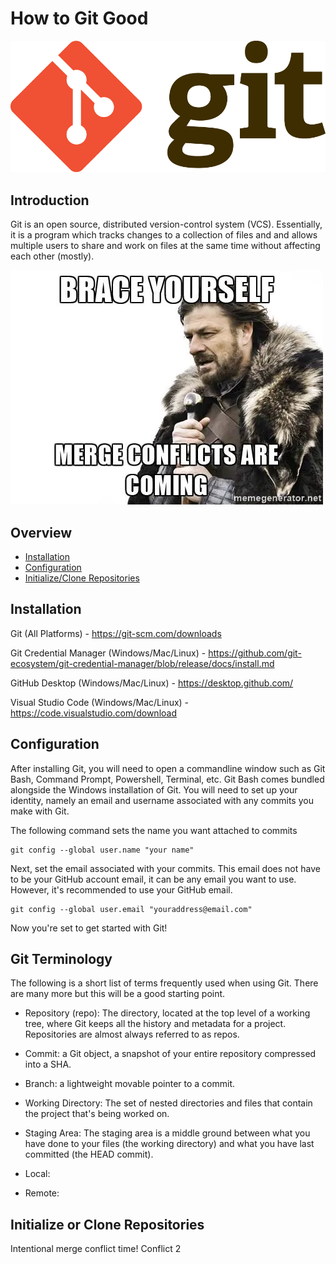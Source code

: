 # How to Git Good

![Git_logo](/assets/Git-Logo-2Color.png)

## Introduction

Git is an open source, distributed version-control system (VCS). Essentially, it is a program which tracks changes to a collection of files and and allows multiple users to share and work on files at the same time without affecting each other (mostly).

![Merge Conflicts](/assets/winter-is-coming-brace-yourself-merge-conflicts-are-coming.webp)

## Overview

-   [Installation](#installation)
-   [Configuration](#configuration)
-   [Initialize/Clone Repositories](#initialize-or-clone-repositories)

## Installation

Git (All Platforms) - https://git-scm.com/downloads

Git Credential Manager (Windows/Mac/Linux) - https://github.com/git-ecosystem/git-credential-manager/blob/release/docs/install.md

GitHub Desktop (Windows/Mac/Linux) - https://desktop.github.com/

Visual Studio Code (Windows/Mac/Linux) - https://code.visualstudio.com/download

## Configuration

After installing Git, you will need to open a commandline window such as Git Bash, Command Prompt, Powershell, Terminal, etc. Git Bash comes bundled alongside the Windows installation of Git. You will need to set up your identity, namely an email and username associated with any commits you make with Git.

The following command sets the name you want attached to commits

```
git config --global user.name "your name"
```

Next, set the email associated with your commits. This email does not have to be your GitHub account email, it can be any email you want to use. However, it's recommended to use your GitHub email.

```
git config --global user.email "youraddress@email.com"
```

Now you're set to get started with Git!

## Git Terminology

The following is a short list of terms frequently used when using Git. There are many more but this will be a good starting point.

-   Repository (repo): The directory, located at the top level of a working tree, where Git keeps all the history and metadata for a project. Repositories are almost always referred to as repos.

-   Commit: a Git object, a snapshot of your entire repository compressed into a SHA.

-   Branch: a lightweight movable pointer to a commit.

-   Working Directory: The set of nested directories and files that contain the project that's being worked on.

-   Staging Area: The staging area is a middle ground between what you have done to your files (the working directory) and what you have last committed (the HEAD commit).

-   Local:

-   Remote:

## Initialize or Clone Repositories

Intentional merge conflict time! Conflict 2
